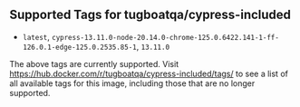 ## Supported Tags for tugboatqa/cypress-included

* `latest`, `cypress-13.11.0-node-20.14.0-chrome-125.0.6422.141-1-ff-126.0.1-edge-125.0.2535.85-1`, `13.11.0`

The above tags are currently supported. Visit https://hub.docker.com/r/tugboatqa/cypress-included/tags/ to see a list of all available tags for this image, including those that are no longer supported.
